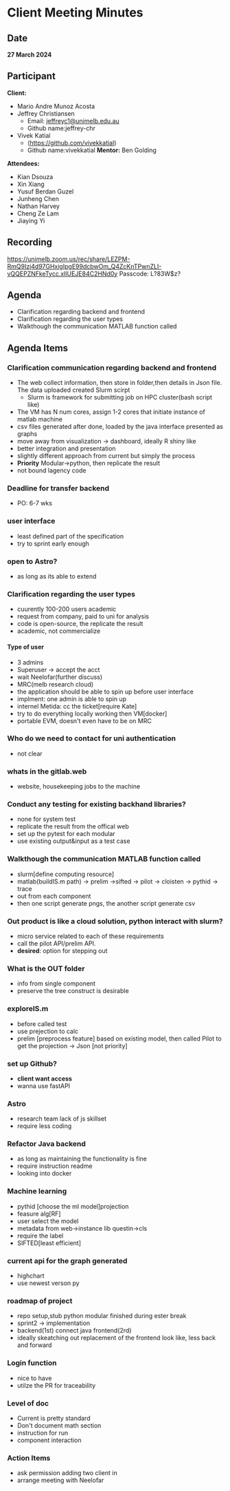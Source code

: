 # Client Meeting Minutes
## Date
**27 March 2024**
## Participant
**Client:** 
- Mario Andre Munoz Acosta 
- Jeffrey Christiansen    
    -   Email: jeffreyc1@unimelb.edu.au 
    -   Github name:jeffrey-chr
- Vivek Katial            
    -   (https://github.com/vivekkatial) 
    -   Github name:vivekkatial
**Mentor:** Ben Golding

**Attendees:**
- Kian Dsouza
- Xin Xiang
- Yusuf Berdan Guzel
- Junheng Chen
- Nathan Harvey
- Cheng Ze Lam
- Jiaying Yi

## Recording
https://unimelb.zoom.us/rec/share/LEZPM-RmQ9Izj4d97GHxigIpgE99dcbwOm_Q4ZcKnTPwnZLI-vQQEPZNFkeTycc.xlIUEJE84C2HNd0y
Passcode: L?83W$z? 

## Agenda 
- Clarification regarding backend and frontend  
- Clarification regarding the user types
- Walkthough the communication MATLAB function called
## Agenda Items
### Clarification communication regarding backend and frontend  
- The web collect information, then store in folder,then details in
Json file. The data uploaded created Slurm scirpt
    - Slurm is framework for submitting job on HPC cluster(bash script like)
- The VM has N num cores, assign 1-2 cores that initiate instance of matlab machine
- csv files generated after done, loaded by the java interface presented as graphs
- move away from visualization -> dashboard, ideally R shiny like
- better integration and presentation 
- slightly different approach from current but simply the process
- **Priority** Modular->python, then replicate the result
- not bound lagency code
### Deadline for transfer backend
- PO: 6-7 wks
### user interface 
- least defined part of the specification
- try to sprint early enough
### open to Astro?
- as long as its able to extend
### Clarification regarding the user types 
- cuurently 100-200 users academic 
- request from company, paid to uni for analysis 
- code is open-source, the replicate the result
- academic, not commercialize 
#### Type of user
- 3 admins
- Superuser -> accept the acct
- wait Neelofar(further discuss) 
- MRC(melb research cloud)
- the application should be able to spin up before user interface
- implment: one admin is able to spin up
- internel Metida: cc the ticket[require Kate]
- try to do everything locally working then VM[docker]
- portable EVM, doesn't even have to be on MRC
### Who do we need to contact for uni authentication
- not clear
### whats in the gitlab.web
- website, housekeeping jobs to the machine
### Conduct any testing for existing backhand libraries?
- none for system test
- replicate the result from the offical web
- set up the pytest for each modular
- use existing output&input as a test case
### Walkthough the communication MATLAB function called
- slurm[define computing resource]
- matlab(buildIS.m path) -> prelim ->sifted -> pilot -> cloisten -> pythid -> trace
- out from each component
- then one script generate pngs, the another script generate csv
### Out product is like a cloud solution, python interact with slurm?
- micro service related to each of these requirements
- call the pilot API/prelim API.
- **desired**: option for stepping out 
### What is the OUT folder
- info from single component
- preserve the tree construct is desirable
### exploreIS.m
- before called test
- use prejection to calc
- prelim [preprocess feature] based on existing model,
then called Pilot to get the projection -> Json [not priority]
### set up Github?
- **client want access**
- wanna use fastAPI
### Astro
- research team lack of js skillset
- require less coding 
### Refactor Java backend
- as long as maintaining the functionality is fine 
- require instruction readme
- looking into docker
### Machine learning  
- pythid [choose the ml model]projection
- feasure alg[RF]
- user select the model
- metadata from web->instance lib questin->cls
- require the label
- SIFTED[least efficient]
### current api for the graph generated 
- highchart 
- use newest verson py
### roadmap of project
- repo setup,stub python modular finished during ester break
- sprint2 -> implementation
- backend(1st) connect java frontend(2rd) 
- ideally skeatching out replacement of the frontend look like, less back and forward
### Login function
- nice to have
- utilze the PR for traceability
### Level of doc
- Current is pretty standard
- Don't document math section
- instruction for run
- component interaction
### Action Items
- ask permission adding two client in
- arrange meeting with Neelofar
